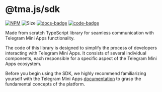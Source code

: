 # @tma.js/sdk

[code-badge]: https://img.shields.io/badge/source-black?logo=github

[docs-badge]: https://img.shields.io/badge/documentation-blue?logo=gitbook&logoColor=white

[link]: https://github.com/Telegram-Mini-Apps/telegram-apps/tree/master/tma.js/sdk

[docs-link]: https://docs.telegram-mini-apps.com/packages/tma-js-sdk

[npm-link]: https://npmjs.com/package/@tma.js/sdk

[npm-badge]: https://img.shields.io/npm/v/@tma.js/sdk?logo=npm

[size-badge]: https://img.shields.io/bundlephobia/minzip/@tma.js/sdk

[![NPM][npm-badge]][npm-link]
![Size][size-badge]
[![docs-badge]][docs-link]
[![code-badge]][link]

Made from scratch TypeScript library for seamless communication with Telegram Mini Apps
functionality.

The code of this library is designed to simplify the process of developers interacting with Telegram
Mini Apps. It consists of several individual components, each responsible for a specific aspect of
the Telegram Mini Apps ecosystem.

Before you begin using the SDK, we highly recommend familiarizing yourself with the Telegram Mini
Apps [documentation](https://docs.telegram-mini-apps.com/platform/about)
to grasp the fundamental concepts of the platform.